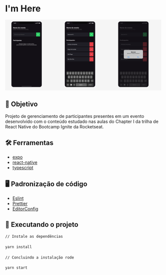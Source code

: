 # I'm Here

<div align="center">
	<img src="./assets/app.png" width="1000"alt="app"/>
</div>

## :dart: Objetivo

Projeto de gerenciamento de participantes presentes em um evento desenvolvido com o conteúdo estudado nas aulas do
Chapter I da trilha de React Native do Bootcamp Ignite da Rocketseat.

## :hammer_and_wrench: Ferramentas

- [expo](https://expo.dev/)
- [react-native](https://reactnative.dev/)
- [typescript](https://www.typescriptlang.org/)

## :desktop_computer: Padronização de código

- [Eslint](https://eslint.org/)
- [Prettier](https://prettier.io/)
- [EditorConfig](https://editorconfig.org/)

## :rocket: Executando o projeto

```bash
// Instale as dependências

yarn install

// Concluindo a instalação rode

yarn start
```
